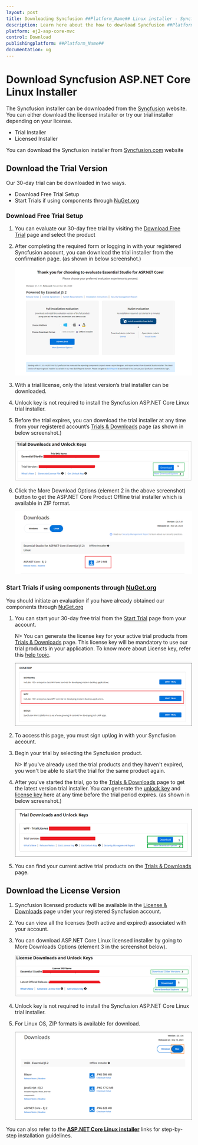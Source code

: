 ```yaml
---
layout: post
title: Downloading Syncfusion ##Platform_Name## Linux installer - Syncfusion
description: Learn here about the how to download Syncfusion ##Platform_Name## linux installer packages from syncfusion website.
platform: ej2-asp-core-mvc
control: Download
publishingplatform: ##Platform_Name##
documentation: ug
---
```


# Download Syncfusion ASP.NET Core Linux Installer

The Syncfusion installer can be downloaded from the [Syncfusion](https://www.syncfusion.com/) website. You can either download the licensed installer or try our trial installer depending on your license.

   -	Trial Installer
   -	Licensed Installer

You can download the Syncfusion installer from [Syncfusion.com](https://www.syncfusion.com/) website 

## Download the Trial Version

Our 30-day trial can be downloaded in two ways.

* Download Free Trial Setup
* Start Trials if using components through [NuGet.org](https://www.nuget.org/packages?q=syncfusion)


### Download Free Trial Setup

1. You can evaluate our 30-day free trial by visiting the [Download Free Trial](https://www.syncfusion.com/downloads) page and select the product
2. After completing the required form or logging in with your registered Syncfusion account, you can download the trial installer from the confirmation page. (as shown in below screenshot.)

   ![Trial and downloads of Syncfusion ASP.NET Core](images/trial-confirmation.png)
   
3. With a trial license, only the latest version’s trial installer can be downloaded.
4. Unlock key is not required to install the Syncfusion ASP.NET Core Linux trial installer.
5. Before the trial expires, you can download the trial installer at any time from your registered account’s [Trials & Downloads](https://www.syncfusion.com/account/manage-trials/downloads) page (as shown in below screenshot.)
 
   ![Trial and downloads of Syncfusion ASP.NET Core](images/trial-download.png)

6. Click the More Download Options (element 2 in the above screenshot) button to get the ASP.NET Core Product Offline trial installer which is available in ZIP format.

   ![License and downloads of Syncfusion ASP.NET Core](images/start-trial-download-offline-installer.png)

### Start Trials if using components through [NuGet.org](https://www.nuget.org/packages?q=syncfusion)

You should initiate an evaluation if you have already obtained our components through [NuGet.org](https://www.nuget.org/packages?q=syncfusion)

1. You can start your 30-day free trial from the [Start Trial](https://www.syncfusion.com/account/manage-trials/start-trials) page from your account.

   N> You can generate the license key for your active trial products from [Trials & Downloads](https://www.syncfusion.com/account/manage-trials/downloads) page. This license key will be mandatory to use our trial products in your application. To know more about License key, refer this [help topic](https://help.syncfusion.com/common/essential-studio/licensing/overview).
	
    ![Trial and downloads of Syncfusion ASP.NET Core](images/start-trial-download.png)
   
2. To access this page, you must sign up\log in with your Syncfusion account.
3. Begin your trial by selecting the Syncfusion product. 

   N> If you've already used the trial products and they haven't expired, you won't be able to start the trial for the same product again.

4. After you've started the trial, go to the [Trials & Downloads](https://www.syncfusion.com/account/manage-trials/downloads) page to get the latest version trial installer. You can generate the [unlock key](https://www.syncfusion.com/kb/8069/how-to-generate-unlock-key-for-essentials-studio-products) and [license key](https://help.syncfusion.com/common/essential-studio/licensing/how-to-generate) here at any time before the trial period expires. (as shown in below screenshot.)

   ![License and downloads of Syncfusion ASP.NET Core](images/start-trial-download-installer.png)

5. You can find your current active trial products on the [Trials & Downloads](https://www.syncfusion.com/account/manage-trials/downloads) page.
   

## Download the License Version

1. Syncfusion licensed products will be available in the [License & Downloads](https://www.syncfusion.com/account/downloads) page under your registered Syncfusion account.
2. You can view all the licenses (both active and expired) associated with your account.
3. You can download ASP.NET Core Linux licensed installer by going to More Downloads Options (element 3 in the screenshot below).

   ![License and downloads of Syncfusion ASP.NET Core](images/license-download.png)
   
4. Unlock key is not required to install the Syncfusion ASP.NET Core Linux trial installer.   
5. For Linux OS, ZIP formats is available for download.
   
   ![License and downloads of Syncfusion ASP.NET Core](images/Linux_Download.PNG)

You can also refer to the [**ASP.NET Core Linux installer**](https://ej2.syncfusion.com/aspnetcore/documentation/installation/linux-installer/how-to-install) links for step-by-step installation guidelines.	
